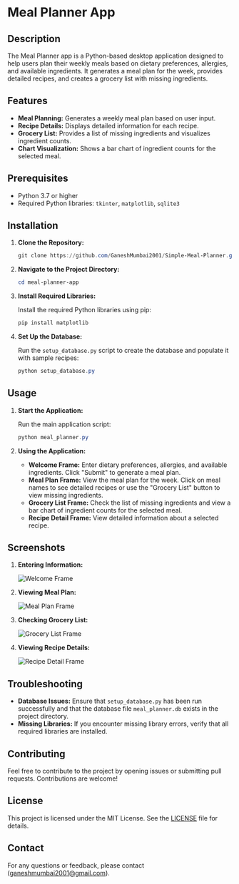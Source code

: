 # Meal Planner App

## Description

The Meal Planner app is a Python-based desktop application designed to help users plan their weekly meals based on dietary preferences, allergies, and available ingredients. It generates a meal plan for the week, provides detailed recipes, and creates a grocery list with missing ingredients.

## Features

- **Meal Planning:** Generates a weekly meal plan based on user input.
- **Recipe Details:** Displays detailed information for each recipe.
- **Grocery List:** Provides a list of missing ingredients and visualizes ingredient counts.
- **Chart Visualization:** Shows a bar chart of ingredient counts for the selected meal.

## Prerequisites

- Python 3.7 or higher
- Required Python libraries: `tkinter`, `matplotlib`, `sqlite3`

## Installation

1. **Clone the Repository:**

    ```powershell
    git clone https://github.com/GaneshMumbai2001/Simple-Meal-Planner.git
    ```

2. **Navigate to the Project Directory:**

    ```powershell
    cd meal-planner-app
    ```

3. **Install Required Libraries:**

    Install the required Python libraries using pip:

    ```powershell
    pip install matplotlib
    ```

4. **Set Up the Database:**

    Run the `setup_database.py` script to create the database and populate it with sample recipes:

    ```powershell
    python setup_database.py
    ```

## Usage

1. **Start the Application:**

    Run the main application script:

    ```powershell
    python meal_planner.py
    ```

2. **Using the Application:**

    - **Welcome Frame:** Enter dietary preferences, allergies, and available ingredients. Click "Submit" to generate a meal plan.
    - **Meal Plan Frame:** View the meal plan for the week. Click on meal names to see detailed recipes or use the "Grocery List" button to view missing ingredients.
    - **Grocery List Frame:** Check the list of missing ingredients and view a bar chart of ingredient counts for the selected meal.
    - **Recipe Detail Frame:** View detailed information about a selected recipe.

## Screenshots

1. **Entering Information:**

    ![Welcome Frame](https://github.com/yourusername/meal-planner-app/blob/main/images/welcome_frame.png)

2. **Viewing Meal Plan:**

    ![Meal Plan Frame](https://github.com/yourusername/meal-planner-app/blob/main/images/meal_plan_frame.png)

3. **Checking Grocery List:**

    ![Grocery List Frame](https://github.com/yourusername/meal-planner-app/blob/main/images/grocery_list_frame.png)

4. **Viewing Recipe Details:**

    ![Recipe Detail Frame](https://github.com/yourusername/meal-planner-app/blob/main/images/recipe_detail_frame.png)

## Troubleshooting

- **Database Issues:** Ensure that `setup_database.py` has been run successfully and that the database file `meal_planner.db` exists in the project directory.
- **Missing Libraries:** If you encounter missing library errors, verify that all required libraries are installed.

## Contributing

Feel free to contribute to the project by opening issues or submitting pull requests. Contributions are welcome!

## License

This project is licensed under the MIT License. See the [LICENSE](LICENSE) file for details.

## Contact

For any questions or feedback, please contact (ganeshmumbai2001@gmail.com).
